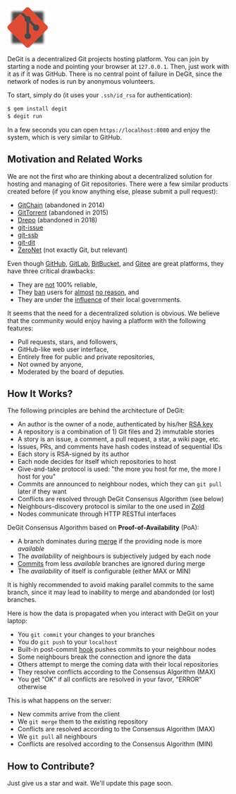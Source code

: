 <img src="/logo.svg" width="92px"/>

DeGit is a decentralized Git projects hosting platform.
You can join by starting a node and pointing your browser
at `127.0.0.1`. Then, just work with it as if it was GitHub.
There is no central point of failure in DeGit,
since the network of nodes is run by anonymous volunteers.

To start, simply do (it uses your `.ssh/id_rsa` for authentication):

```bash
$ gem install degit
$ degit run
```

In a few seconds you can open `https://localhost:8080` and enjoy
the system, which is very similar to GitHub.

## Motivation and Related Works

We are not the first who are thinking about a decentralized solution
for hosting and managing of Git repositories. There were a few similar products
created before (if you know anything else, please submit a pull request):

  * [GitChain](http://gitchain.org/) (abandoned in 2014)
  * [GitTorrent](https://github.com/cjb/GitTorrent) (abandoned in 2015)
  * [Drepo](https://www.drepo.io/) (abandoned in 2018)
  * [git-issue](https://github.com/dspinellis/git-issue)
  * [git-ssb](https://scuttlebot.io/apis/community/git-ssb.html)
  * [git-dit](https://github.com/neithernut/git-dit)
  * [ZeroNet](https://zeronet.io/) (not exactly Git, but relevant)

Even though [GitHub](https://github.com),
[GitLab](https://gitlab.com),
[BitBucket](https://bitbucket.com), and
[Gitee](https://gitee.com) are great platforms,
they have three critical drawbacks:

  * They are [not](https://news.ycombinator.com/item?id=20499070) 100% reliable,
  * They [ban](https://medium.com/@catamphetamine/how-github-blocked-me-and-all-my-libraries-c32c61f061d3)
    users for
    [almost](https://medium.com/@hamed/github-blocked-my-account-and-they-think-im-developing-nuclear-weapons-e7e1fe62cb74)
    [no reason](https://en.wikipedia.org/wiki/Censorship_of_GitHub), and
  * They are under the [influence](https://techcrunch.com/2019/07/29/github-ban-sanctioned-countries/) of their local governments.

It seems that the need for a decentralized solution is obvious.
We believe that the community would enjoy having a platform
with the following features:

  * Pull requests, stars, and followers,
  * GitHub-like web user interface,
  * Entirely free for public and private repositories,
  * Not owned by anyone,
  * Moderated by the board of deputies.

## How It Works?

The following principles are behind the architecture of DeGit:

  * An author is the owner of a node, authenticated by his/her [RSA key](https://en.wikipedia.org/wiki/RSA_%28cryptosystem%29)
  * A repository is a combination of 1) Git files and 2) immutable stories
  * A story is an issue, a comment, a pull request, a star, a wiki page, etc.
  * Issues, PRs, and comments have hash codes instead of sequential IDs
  * Each story is RSA-signed by its author
  * Each node decides for itself which repositories to host
  * Give-and-take protocol is used: "the more you host for me, the more I host for you"
  * Commits are announced to neighbour nodes, which they can `git pull` later if they want
  * Conflicts are resolved through DeGit Consensus Algorithm (see below)
  * Neighbours-discovery protocol is similar to the one used in [Zold](https://blog.zold.io/2018/12/28/nodes-discovery-protocol.html)
  * Nodes communicate through HTTP RESTful interfaces

DeGit Consensus Algorithm based on **Proof-of-Availability** (PoA):

  * A branch dominates during [merge](https://git-scm.com/docs/git-merge) if the providing node is more _available_
  * The _availability_ of neighbours is subjectively judged by each node
  * [Commits](https://git-scm.com/docs/git-commit) from less _available_ branches are ignored during merge
  * The _availability_ of itself is configurable (either MAX or MIN)

It is highly recommended to avoid making parallel commits to the
same branch, since it may lead to inability to merge and abandonded
(or lost) branches.

Here is how the data is propagated when you interact with DeGit on your laptop:

  * You `git commit` your changes to your branches
  * You do `git push` to your `localhost`
  * Built-in post-commit [hook](https://git-scm.com/docs/githooks) pushes commits to your neighbour nodes
  * Some neighbours break the connection and ignore the data
  * Others attempt to merge the coming data with their local repositories
  * They resolve conflicts according to the Consensus Algorithm (MAX)
  * You get "OK" if all conflicts are resolved in your favor, "ERROR" otherwise

This is what happens on the server:

  * New commits arrive from the client
  * We `git merge` them to the existing repository
  * Conflicts are resolved according to the Consensus Algorithm (MAX)
  * We `git pull` all neighbours
  * Conflicts are resolved according to the Consensus Algorithm (MIN)

## How to Contribute?

Just give us a star and wait. We'll update this page soon.
